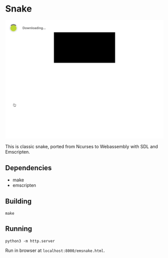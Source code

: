 # Snake

![snake.gif](media/snake.gif)

This is classic snake, ported from Ncurses to Webassembly with SDL and Emscripten.

## Dependencies
- make
- emscripten

## Building
```
make
```

## Running
```
python3 -m http.server
```

Run in browser at `localhost:8000/emsnake.html`.
